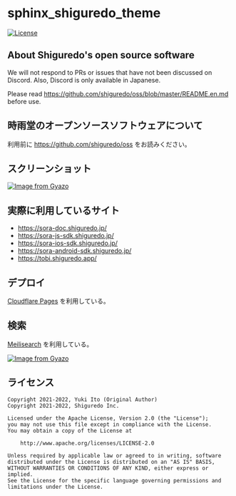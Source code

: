 # sphinx_shiguredo_theme

[![License](https://img.shields.io/badge/License-Apache%202.0-blue.svg)](https://opensource.org/licenses/Apache-2.0)

## About Shiguredo's open source software

We will not respond to PRs or issues that have not been discussed on Discord. Also, Discord is only available in Japanese.

Please read https://github.com/shiguredo/oss/blob/master/README.en.md before use.

## 時雨堂のオープンソースソフトウェアについて

利用前に https://github.com/shiguredo/oss をお読みください。

## スクリーンショット

[![Image from Gyazo](https://i.gyazo.com/0315a144e31ba5602ac9482077fe5169.jpg)](https://gyazo.com/0315a144e31ba5602ac9482077fe5169)

## 実際に利用しているサイト

- https://sora-doc.shiguredo.jp/
- https://sora-js-sdk.shiguredo.jp/
- https://sora-ios-sdk.shiguredo.jp/
- https://sora-android-sdk.shiguredo.jp/
- https://tobi.shiguredo.app/

## デプロイ

[Cloudflare Pages](https://pages.cloudflare.com/) を利用している。

## 検索

[Meilisearch](https://www.meilisearch.com/) を利用している。

[![Image from Gyazo](https://i.gyazo.com/79fe92ce9c8b6e8941dc747428e884a6.gif)](https://gyazo.com/79fe92ce9c8b6e8941dc747428e884a6)

## ライセンス

```
Copyright 2021-2022, Yuki Ito (Original Author)
Copyright 2021-2022, Shiguredo Inc.

Licensed under the Apache License, Version 2.0 (the "License");
you may not use this file except in compliance with the License.
You may obtain a copy of the License at

    http://www.apache.org/licenses/LICENSE-2.0

Unless required by applicable law or agreed to in writing, software
distributed under the License is distributed on an "AS IS" BASIS,
WITHOUT WARRANTIES OR CONDITIONS OF ANY KIND, either express or implied.
See the License for the specific language governing permissions and
limitations under the License.
```

